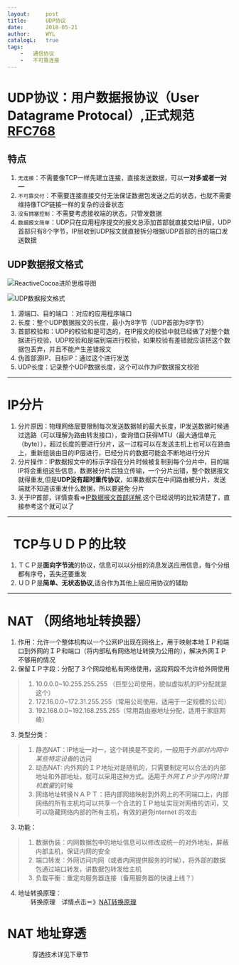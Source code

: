 ```yaml
---
layout:     post
title:      UDP协议
date:       2018-05-21
author:     WYL
catalogL:   true
tags:
    -   通信协议
    -   不可靠连接
---
```


#   UDP协议：用户数据报协议（User Datagrame Protocal）,正式规范[RFC768](https://tools.ietf.org/html/rfc768)

##  特点

1. `无连接`：不需要像TCP一样先建立连接，直接发送数据，可以**一对多或者一对一**
2. `不可靠交付`：不需要连接直接交付无法保证数据包发送之后的状态，也就不需要维持像TCP链接一样的复杂的设备状态
3. `没有拥塞控制`：不需要考虑接收端的状态，只管发数据
4. `数据报文简单`：UDP只在应用程序提交的报文总添加首部就直接交给IP层，UDP首部只有8个字节，IP层收到UDP报文就直接拆分根据UDP首部的目的端口发送数据

##  UDP数据报文格式       
![ReactiveCocoa进阶思维导图](https://ww3.sinaimg.cn/large/006y8lVagw1fbgye3re5xj30je0iomz8.jpg)

![UDP数据报文格式](https://img-blog.csdn.net/20160313152631284)  

1.  源端口、目的端口 ：对应的应用程序端口
2.  长度：整个UDP数据报文的长度，最小为8字节（UDP首部为8字节）
3.  首部校验和：UDP的校验和是可选的，在IP报文的校验中就已经做了对整个数据进行校验，UDP校验和是端到端进行校验，如果校验有差错就应该把这个数据包丢弃，并且不能产生差错报文
4.  伪首部源IP、目标IP：通过这个进行发送
5.  UDP长度：记录整个UDP数据长度，这个可以作为IP数据报文校验

---

#   IP分片
1.  分片原因：物理网络层要限制每次发送数据帧的最大长度，IP发送数据时候通过选路（可以理解为路由转发接口），查询借口获得MTU（最大通信单元（byte）），超过长度的要进行分片，这一过程可以在发送主机上也可以在路由上，重新组装由目的IP层进行，已经分片的数据可能会不断地进行分片
2.  分片操作：IP数据报文中的标示字段在分片时候被复制到每个分片中，目的端IP将会重组这些信息，数据被分片后独立传输，一个分片出错，整个数据报文就得重发,但是**UDP没有超时重传协议**，如果数据实在中间路由被分片，发送端就不知道该重发什么数据，所以要避免 分片
3.  关于IP首部，详情查看=>[IP数据报文首部详解](https://blog.csdn.net/jhg1204/article/details/41624169),这个已经说明的比较清楚了，直接参考这个就可以了   

---

#   TCP与ＵＤＰ的比较
1.  ＴＣＰ是**面向字节流**的协议，信息可以以分组的消息发送应用信息，每个分组都有序号，丢失还要重发
2.  ＵＤＰ是**简单、无状态协议**,适合作为其他上层应用协议的辅助

---

#   NAT （网络地址转换器）

1.  作用：允许一个整体机构以一个公网IP出现在网络上，用于映射本地ＩＰ和端口到外网的ＩＰ和端口（将内部私有网络地址转换为公用的），解决外网ＩＰ不够用的情况
2.   保留ＩＰ字段：分配了３个网段给私有网络使用，这段网段不允许给外网使用
>   1.  10.0.0.0~10.255.255.255  （巨型公司使用，貌似虚拟机的IP分配就是这个）
>   2.  172.16.0.0~172.31.255.255（常用公司使用，适用于一定规模的公司）
>   3.  192.168.0.0~192.168.255.255（常用路由器地址分配，适用于家庭网络）
3.  类型分类：
>   1.  静态NAT：IP地址一对一，这个转换是不变的，一般用于*外部对内网中某些特定设备*的访问
>   2.  动态NAT: 内外网的ＩＰ地址对是随机的，只需要制定可以合法的内部地址和外部地址，就可以采用这种方式。适用于*外网ＩＰ少于内网计算机数量*的时候
>   3.  网络地址转换ＮＡＰＴ：把内部网络映射到外网上的不同端口上，内部网络的所有主机均可以共享一个合法的ＩＰ地址实现对网络的访问，又可以隐藏网络内部的所有主机，有效的避免internet 的攻击
3.   功能：
>   1.  数据伪装：内网数据包中的地址信息可以修改成统一的对外地址，屏蔽内部主机，保证内网的安全
>   2.  端口转发：外网访问内网（或者内网提供服务的时候），将外部的数据包通过端口转发，讲数据包转发给主机
>   3.  负载平衡：重定向服务器连接（备用服务器的快速上线？）
4.  地址转换原理：     
　　转换原理　详情点击＝》[NAT转换原理](https://blog.csdn.net/hzhsan/article/details/45038265)

# NAT 地址穿透      
　　　　穿透技术详见下章节
   
